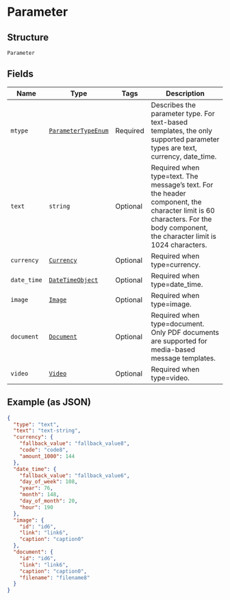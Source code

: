 
# Parameter

## Structure

`Parameter`

## Fields

| Name | Type | Tags | Description |
|  --- | --- | --- | --- |
| `mtype` | [`ParameterTypeEnum`](../../doc/models/parameter-type-enum.md) | Required | Describes the parameter type. For text-based templates, the only supported parameter types are text, currency, date_time. |
| `text` | `string` | Optional | Required when type=text. The message’s text. For the header component, the character limit is 60 characters. For the body component, the character limit is 1024 characters. |
| `currency` | [`Currency`](../../doc/models/currency.md) | Optional | Required when type=currency. |
| `date_time` | [`DateTimeObject`](../../doc/models/date-time-object.md) | Optional | Required when type=date_time. |
| `image` | [`Image`](../../doc/models/image.md) | Optional | Required when type=image. |
| `document` | [`Document`](../../doc/models/document.md) | Optional | Required when type=document. Only PDF documents are supported for media-based message templates. |
| `video` | [`Video`](../../doc/models/video.md) | Optional | Required when type=video. |

## Example (as JSON)

```json
{
  "type": "text",
  "text": "text-string",
  "currency": {
    "fallback_value": "fallback_value8",
    "code": "code8",
    "amount_1000": 144
  },
  "date_time": {
    "fallback_value": "fallback_value6",
    "day_of_week": 108,
    "year": 76,
    "month": 148,
    "day_of_month": 20,
    "hour": 190
  },
  "image": {
    "id": "id6",
    "link": "link6",
    "caption": "caption0"
  },
  "document": {
    "id": "id6",
    "link": "link6",
    "caption": "caption0",
    "filename": "filename8"
  }
}
```

